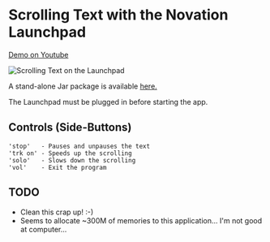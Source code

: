 # Scrolling Text with the Novation Launchpad

[Demo on Youtube](http://youtu.be/Zwbro6do84U)

<img src="https://raw.github.com/sordina/launchtext/master/images/launchtext.png" alt="Scrolling Text on the Launchpad" />

A stand-alone Jar package is available [here.](http://s3.amazonaws.com/sordina.binaries/launchtext-0.0.2-standalone.jar)

The Launchpad must be plugged in before starting the app.

## Controls (Side-Buttons)

    'stop'   - Pauses and unpauses the text
    'trk on' - Speeds up the scrolling
    'solo'   - Slows down the scrolling
    'vol'    - Exit the program

## TODO

* Clean this crap up! :-)
* Seems to allocate ~300M of memories to this application... I'm not good at computer...
